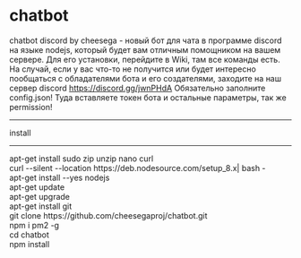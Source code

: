 # chatbot
chatbot discord by cheesega - новый бот для чата в программе discord на языке nodejs, который будет вам отличным помощником на вашем сервере. Для его установки, перейдите в Wiki, там все команды есть. На случай, если у вас что-то не получится или будет интересно пообщаться с обладателями бота и его создателями, заходите на наш сервер discord https://discord.gg/jwnPHdA
Обязательно заполните config.json! Туда вставляете токен бота и остальные параметры, так же permission!<br>
<hr>
install <br>
<hr>
apt-get install sudo zip unzip nano curl<br>
curl --silent --location https://deb.nodesource.com/setup_8.x| bash -<br>
apt-get install --yes nodejs<br>
apt-get update<br>
apt-get upgrade<br>
apt-get install git<br>
git clone https://github.com/cheesegaproj/chatbot.git<br>
npm i pm2 -g<br>
cd chatbot<br>
npm install<br>
